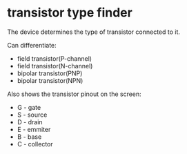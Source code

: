 # transistor type finder
The device determines the type of transistor connected to it.

Can differentiate:
- field transistor(P-channel)
- field transistor(N-channel)
- bipolar transistor(PNP)
- bipolar transistor(NPN)

Also shows the transistor pinout on the screen:
- G - gate
- S - source
- D - drain
- E - emmiter
- B - base
- C - collector